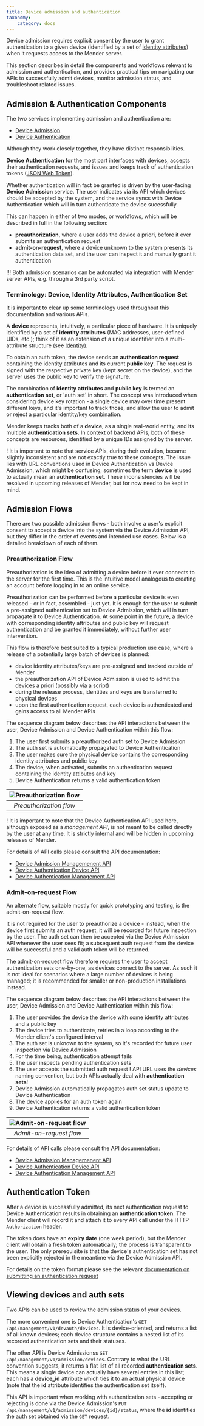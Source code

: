 ```yaml
---
title: Device admission and authentication
taxonomy:
    category: docs
---
```


Device admission requires explicit consent by the user to grant authentication to a given device (identified by a set
of [identity attributes](../../client-configuration/identity)) when it requests access to the Mender server.

This section describes in detail the components and workflows relevant to admission and authentication,
and provides practical tips on navigating our APIs to successfully admit devices, monitor admission status,
and troubleshoot related issues.

## Admission & Authentication Components
The two services implementing admission and authentication are:
* [Device Admission](https://github.com/mendersoftware/deviceadm)
* [Device Authentication](https://github.com/mendersoftware/deviceauth)

Although they work closely together, they have distinct responsibilities.

**Device Authentication** for the most part interfaces with devices, accepts their authentication requests, and
issues and keeps track of authentication tokens ([JSON Web Token](https://jwt.io)).

Whether authentication will in fact be granted is driven by the user-facing **Device Admission** service. The user
indicates via its API which devices should be accepted by the system, and the service syncs with Device Authentication
which will in turn authenticate the device sucessfully.

This can happen in either of two modes, or workflows, which will be described in full in the following section:
* **preauthorization**, where a user adds the device a priori, before it ever submits an authentication request
* **admit-on-request**, where a device unknown to the system presents its authentication data set, and the user
can inspect it and manually grant it authentication

!!! Both admission scenarios can be automated via integration with Mender server APIs, e.g. through a 3rd party script.

### Terminology: Device, Identity Attributes, Authentication Set
It is important to clear up some terminology used throughout this documentation and various APIs.

A **device** represents, intuitively, a particular piece of hardware. It is uniquely identified by a
set of **identity attributes** (MAC addresses, user-defined UIDs, etc.); think of it as an extension of a unique identifier into a multi-attribute structure (see [Identity](../../client-configuration/identity)).

To obtain an auth token, the device sends an **authentication request** containing the identity attributes and its current
**public key**. The request is signed with the respective private key (kept secret on the device), and the server uses
the public key to verify the signature.

The combination of **identity attributes** and **public key** is termed an **authentication set**, or 'auth set' in short. The concept
was introduced when considering device key rotation - a single device may over time present different keys, and it's
important to track those, and allow the user to admit or reject a particular identity/key combination.

Mender keeps tracks both of a **device**, as a single real-world entity, and its multiple  **authentication sets**. In context of backend
APIs, both of these concepts are resources, identified by a unique IDs assigned by the server.

! It is important to note that service APIs, during their evolution, became slightly inconsistent and are not exactly true to these concepts. The issue lies with URL conventions used in Device Authentication vs Device Admission, which might be confusing; sometimes the term **device** is used to actually mean an **authentication set**. These inconsistencies will be resolved in upcoming releases of Mender, but for now need to be kept in mind.

## Admission Flows
There are two possible admission flows - both involve a user's explicit consent to accept a device into the system via
the Device Admission API, but they differ in the order of events and intended use cases. Below is a detailed breakdown
of each of them.

### Preauthorization Flow
Preauthorization is the idea of admitting a device before it ever connects to the server for the first time. This is the intuitive
model analogous to creating an account before logging in to an online service.

Preauthorization can be performed before a particular device is even released - or in fact, assembled - just yet. It is enough for
the user to submit a pre-assigned authentication set to Device Admission, which will in turn propagate it to Device Authentication. At
some point in the future, a device with corresponding identity attributes and public key will request authentication and be granted it
immediately, without further user intervention.

This flow is therefore best suited to a typical production use case, where a release of a potentially large batch of devices is planned:
* device identity attributes/keys are pre-assigned and tracked outside of Mender
* the preauthorization API of Device Admission is used to admit the devices a priori (possibly via a script)
* during the release process, identities and keys are transferred to physical devices
* upon the first authentication request, each device is authenticated and gains access to all Mender APIs

The sequence diagram below describes the API interactions between the user, Device Admission and Device Authentication within this flow:
1. The user first submits a preauthorized auth set to Device Admission
2. The auth set is automatically propagated to Device Authentication
3. The user makes sure the physical device contains the corresponding identity attributes and public key
4. The device, when activated, submits an authentication request containing the identity attibutes and key
5. Device Authentication returns a valid authentication token

| ![Preauthorization flow](preauth.png) |
|:--:|
|*Preauthorization flow*|

! It is important to note that the Device Authentication API used here, although exposed as a *management API*, is not meant to be called directly by the user at any time. It is strictly internal and will be hidden in upcoming releases of Mender.

For details of API calls please consult the API documentation:

* [Device Admission Managemenent API](../../apis/management-apis/device-admission)
* [Device Authentication Device API](../../apis/device-apis/device-authentication)
* [Device Authentication Management API](../../apis/management-apis/device-authentication)

### Admit-on-request Flow
An alternate flow, suitable mostly for quick prototyping and testing, is the admit-on-request flow.

It is not required for the user to preauthorize a device - instead, when the device first submits an auth request, it will
be recorded for future inspection by the user. The auth set can then be accepted via the Device Admission API whenever the
user sees fit; a subsequent auth request from the device will be successful and a valid auth token will be returned.

The admit-on-request flow therefore requires the user to accept authentication sets one-by-one, as devices connect to the server.
As such it is not ideal for scenarios where a large number of devices is being managed; it is recommended for smaller or non-production
installations instead.

The sequence diagram below describes the API interactions between the user, Device Admission and Device Authentication within this flow:
1. The user provides the device the device with some identity attributes and a public key
2. The device tries to authenticate, retries in a loop according to the Mender client's configured interval
3. The auth set is unknown to the system, so it's recorded for future user inspection via Device Admission
4. For the time being, authentication attempt fails
5. The user inspects pending authentication sets
6. The user accepts the submitted auth request
! API URL uses the *devices* naming convention, but both APIs actually deal with **authentication sets**!
7. Device Admission automatically propagates auth set status update to Device Authentication
8. The device applies for an auth token again
9. Device Authentication returns a valid authentication token

| ![Admit-on-request flow](admit-on-req.png) |
|:--:|
|*Admit-on-request flow*|

For details of API calls please consult the API documentation:

* [Device Admission Managemenent API](../../apis/management-apis/device-admission)
* [Device Authentication Device API](../../apis/device-apis/device-authentication)
* [Device Authentication Management API](../../apis/management-apis/device-authentication)


## Authentication Token
After a device is successfully admitted, its next authentication request to Device Authentication results
in obtaining an **authentication token**. The Mender client will record it and attach it to every API call under
the HTTP `Authorization` header.

The token does have an **expiry date** (one week period), but the Mender client will obtain a fresh token automatically;
the process is transparent to the user. The only prerequisite is that the device's authentication set has not been
explicitly rejected in the meantime via the Device Admission API.

For details on the token format please see the relevant [documentation on submitting an authentication request](../../apis/device-apis/device-authentication)

## Viewing devices and auth sets
Two APIs can be used to review the admission status of your devices.

The more convenient one is Device Authentication's `GET /api/management/v1/devauth/devices`. It is device-oriented, and returns a
list of all known devices; each device structure contains a nested list of its recorded authentication sets and their statuses.

The other API is Device Admissionss `GET /api/management/v1/admission/devices`. Contrary to what the URL convention suggests, it
returns a flat list of all recorded **authentication sets**. This means a single device can actually have several entries in this list;
 each has a **device_id** attribute which ties it to an actual physical device (note that the **id** attribute identifies the authentication set itself).

 This API is important when working with authentication sets - accepting or rejecting is done via the Device Admission's
`PUT /api/management/v1/admission/devices/{id}/status`, where the **id** identifies the auth set obtained via the `GET` request.
